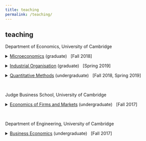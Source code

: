 ```yaml
---
title: teaching
permalink: /teaching/
---
```


## teaching

<p> Department of Economics, University of Cambridge
<details>
<summary><a href="http://www.econ.cam.ac.uk/graduate/mphil/modules/E100.pdf" target="_blank">Microeconomics</a> (graduate) &nbsp; [Fall 2018]</summary>
<p align="justify"> This course covers the standard economic models of individual decision-making with and without uncertainty, models of consumer behaviour and producer behaviour under perfect competition and the Arrow-Debreu general equilibrium model.
The course is divided into three parts: choice theory, choice under uncertainty, and general equilibrium. </p>
</details> </p>

<p> <details>
<summary><a href="http://www.econ.cam.ac.uk/apply/mphil-economic-research/mphil-economic-research-course-modules/optional-modules" target="_blank">Industrial Organisation</a> (graduate) &nbsp; [Spring 2019]</summary>
<p align="justify"> This course develops some of the central topics in the theory of industrial organisation. Although the main angle of analysis will be analytical, applications of the theory to practical competition policy issues will be emphasised. In particular, issues of market power, anticompetitive practices and possible policy responses will be discussed. </p>
</details> </p>

<p> <details>
<summary><a href="http://www.econ.cam.ac.uk/ba/outlines/Part_I_Paper_3.pdf" target="_blank">Quantitative Methods</a> (undergraduate) &nbsp; [Fall 2018, Spring 2019]</summary>
<p align="justify"> This course covers the essential mathematical concepts and techniques required for economics. It is divided into a mathematics and a statistics part. The mathematics part covers calculus and optimisation, linear algebra, and difference and differential equations. The statistics part covers descriptive statistics, probability and distribution theory, and estimation and inference. </p>
</details> </p>


<!--
<p> <details>
<summary><a href="http://www.econ.cam.ac.uk/ba/outlines/Part_IIA_Paper_6.pdf" target="_blank">Mathematics and Statistics</a> (undergraduate) &nbsp; [Fall 2018, Spring 2019]</summary>
<p align="justify"> This course covers essential mathematics for econometrics and problems of optimal choice. The mathematics part covers static and dynamic optimization techniques. The first part of the course contains a full presentation of the Lagrange (Kuhn-Tucker) method. The second part is an introduction into dynamic optimization, in particular optimal control. The probability and statistics part covers essential mathematics for econometrics: Probability theory, linear algebra, and statistics. </p>
</details> </p>
-->

<br>

<p> Judge Business School, University of Cambridge
<details>
<summary><a href="https://www.jbs.cam.ac.uk/programmes/undergraduate/programme-overview/core-courses/" target="_blank">Economics of Firms and Markets</a> (undergraduate) &nbsp; [Fall 2017]</summary>
<p align="justify"> The course shows how business economics may be used to explain and predict phenomena relating to markets and firms, and explores some of the possible uses of business economics in the analysis of management problems and in managerial decision-making. The course covers basic microeconomics and introduces macroeconomics. </p>
</details> </p>

<br>

<p> Department of Engineering, University of Cambridge
<details>
<summary><a href="http://teaching.eng.cam.ac.uk/content/engineering-tripos-part-iia-3e1-business-economics-2017-18" target="_blank">Business Economics</a> (undergraduate) &nbsp; [Fall 2017]</summary>
<p align="justify"> The aims of the course are to introduce students to the use of economics to understand the operation and decisions of businesses, their industrial environment and the macroeconomy. Specific topics that are covered include consumer theory, theory of the firm and different market structures, game theory, and welfare economics. </p>
</details> </p> 
